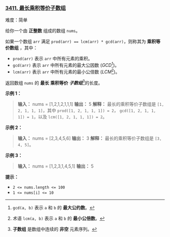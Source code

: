 ### [3411\. 最长乘积等价子数组](https://leetcode.cn/problems/maximum-subarray-with-equal-products/)

难度：简单

给你一个由 **正整数** 组成的数组 `nums`。

如果一个数组 `arr` 满足 `prod(arr) == lcm(arr) * gcd(arr)`，则称其为 **乘积等价数组** ，其中：

- `prod(arr)` 表示 `arr` 中所有元素的乘积。
- `gcd(arr)` 表示 `arr` 中所有元素的最大公因数 (_GCD_[^1])。
- `lcm(arr)` 表示 `arr` 中所有元素的最小公倍数 (_LCM_[^2])。

返回数组 `nums` 的 **最长** **乘积等价** _**子数组**_[^3]的长度。

**示例 1：**

> **输入：** nums = [1,2,1,2,1,1,1]
> **输出：** 5
> **解释：**
> 最长的乘积等价子数组是 `[1, 2, 1, 1, 1]`，其中 `prod([1, 2, 1, 1, 1]) = 2`， `gcd([1, 2, 1, 1, 1]) = 1`，以及 `lcm([1, 2, 1, 1, 1]) = 2`。

**示例 2：**

> **输入：** nums = [2,3,4,5,6]
> **输出：** 3
> **解释：**
> 最长的乘积等价子数组是 `[3, 4, 5]`。

**示例 3：**

> **输入：** nums = [1,2,3,1,4,5,1]
> **输出：** 5

**提示：**

- `2 <= nums.length <= 100`
- `1 <= nums[i] <= 10`

[^1]: `gcd(a, b)` 表示 `a` 和 `b` 的 **最大公约数**。
[^2]: 术语 `lcm(a, b)` 表示 `a` 和 `b` 的 **最小公倍数**。
[^3]: **子数组** 是数组中连续的 **非空** 元素序列。
